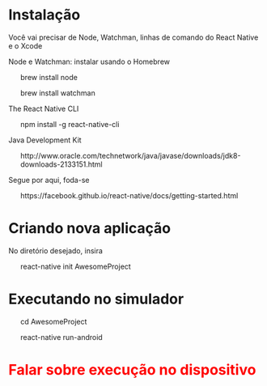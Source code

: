 <h1>Instalação</h1>

<p> Você vai precisar de Node, Watchman, linhas de comando do React Native e o Xcode</p>
<p>Node e Watchman:
  instalar usando o Homebrew
<ul>brew install node</ul>
<ul>brew install watchman</ul>

<p>The React Native CLI
<ul>npm install -g react-native-cli</ul>

<p>Java Development Kit
  <ul>
  <a>http://www.oracle.com/technetwork/java/javase/downloads/jdk8-downloads-2133151.html</a>
  </ul>


<p> Segue por aqui, foda-se
  <ul><a>
  https://facebook.github.io/react-native/docs/getting-started.html  
  </a></ul>

<h1>Criando nova aplicação</h1>
<p> No diretório desejado, insira
<ul>react-native init AwesomeProject</ul>

<h1>Executando no simulador</h1>
<ul> cd AwesomeProject</ul>
<ul> react-native run-android</ul>

<h1 style="color:Red;"> Falar sobre execução no dispositivo</h1>
